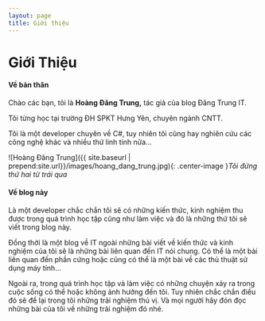 ```yaml
---
layout: page 
title: Giới thiệu
---
```

# Giới Thiệu

#### **Về bản thân**

Chào các bạn, tôi là **Hoàng Đăng Trung,** tác giả của blog Đăng Trung IT.

Tôi từng học tại trường ĐH SPKT Hưng Yên, chuyên ngành CNTT.

Tôi là một developer chuyên về C#, tuy nhiên tôi cũng hay nghiên cứu các công nghệ khác và nhiều thứ linh tinh nữa...

![Hoàng Đăng Trung]({{ site.baseurl | prepend:site.url}}/images/hoang_dang_trung.jpg){: .center-image }*Tôi đứng thứ hai từ trái qua*

#### **Về blog này**

Là một developer chắc chắn tôi sẽ có những kiến thức, kinh nghiệm thu được trong quá trình học tập cũng như làm việc và đó là những thứ tôi sẽ viết trong blog này.

Đồng thời là một blog về IT ngoài những bài viết về kiến thức và kinh nghiệm của tôi sẽ là những bài liên quan đến IT nói chung. Có thể là một bài liên quan đến phần cứng hoặc cũng có thể là một bài về các thủ thuật sử dụng máy tính...

Ngoài ra, trong quá trình học tập và làm việc có những chuyện xảy ra trong cuộc sống có thể hoặc không ảnh hướng đến tôi. Tuy nhiên chắc chắn điều đó sẽ để lại trong tôi những trải nghiệm thú vị. Và mọi người hãy đón đọc những bài của tôi về những trải nghiệm đó nhé.